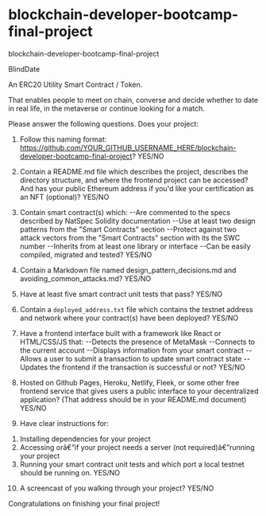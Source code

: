 # blockchain-developer-bootcamp-final-project
blockchain-developer-bootcamp-final-project

BlindDate

An ERC20 Utility Smart Contract / Token. 

That enables people to meet on chain, converse and decide whether to date in real life, in the metaverse or continue looking for a match. 

Please answer the following questions. Does your project:

1. Follow this naming format: https://github.com/YOUR_GITHUB_USERNAME_HERE/blockchain-developer-bootcamp-final-project? YES/NO

2. Contain a README.md file which describes the project, describes the directory structure, and where the frontend project can be accessed? And has your public Ethereum address if you'd like your certification as an NFT (optional)? YES/NO

3. Contain smart contract(s) which:
--Are commented to the specs described by NatSpec Solidity documentation
--Use at least two design patterns from the "Smart Contracts" section
--Protect against two attack vectors from the "Smart Contracts" section with its the SWC number
--Inherits from at least one library or interface
--Can be easily compiled, migrated and tested? YES/NO

4. Contain a Markdown file named design_pattern_decisions.md and avoiding_common_attacks.md? YES/NO

5. Have at least five smart contract unit tests that pass? YES/NO

6. Contain a `deployed_address.txt` file which contains the testnet address and network where your contract(s) have been deployed? YES/NO

7. Have a frontend interface built with a framework like React or HTML/CSS/JS that:
--Detects the presence of MetaMask
--Connects to the current account
--Displays information from your smart contract
--Allows a user to submit a transaction to update smart contract state
--Updates the frontend if the transaction is successful or not? YES/NO

8. Hosted on Github Pages, Heroku, Netlify, Fleek, or some other free frontend service that gives users a public interface to your decentralized application? (That address should be in your README.md document) YES/NO

9. Have clear instructions for: 
1) Installing dependencies for your project 
2) Accessing orâ€”if your project needs a server (not required)â€”running your project
3) Running your smart contract unit tests and which port a local testnet should be running on. YES/NO

10. A screencast of you walking through your project? YES/NO

Congratulations on finishing your final project!


